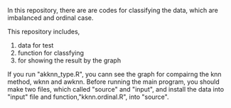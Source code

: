 In this repository, there are are codes for classifying the data, which are imbalanced and ordinal case.

This repository includes, 

1) data for test
2) function for classfying
3) for showing the result by the graph

If you run "akknn_type.R", you cann see the graph for compairng the knn method, wknn and awknn.
Before running the main program, you should make two files, which called "source" and "input", and 
install the data into "input" file and function,"kknn.ordinal.R", into "source".
